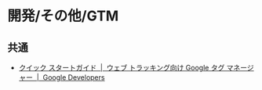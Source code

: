 # 開発/その他/GTM

## 共通

- [クイック スタートガイド  |  ウェブ トラッキング向け Google タグ マネージャー  |  Google Developers](https://developers.google.com/tag-manager/quickstart?hl=ja)
